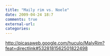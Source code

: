 ```yaml
---
title: "Maily rim vs. Noele"
date: 2009-04-24 18:7
comments: true
external-url:
categories:
---
```

<http://picasaweb.google.com/huculo/MalyRim?feat=directlink#5328181562501822498>
